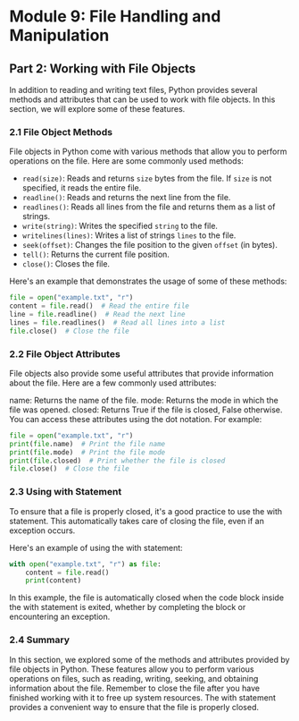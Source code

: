 # Module 9: File Handling and Manipulation

## Part 2: Working with File Objects

In addition to reading and writing text files, Python provides several methods and attributes that can be used to work with file objects.
In this section, we will explore some of these features.

### 2.1 File Object Methods

File objects in Python come with various methods that allow you to perform operations on the file. Here are some commonly used methods:

- `read(size)`: Reads and returns `size` bytes from the file. If `size` is not specified, it reads the entire file.
- `readline()`: Reads and returns the next line from the file.
- `readlines()`: Reads all lines from the file and returns them as a list of strings.
- `write(string)`: Writes the specified `string` to the file.
- `writelines(lines)`: Writes a list of strings `lines` to the file.
- `seek(offset)`: Changes the file position to the given `offset` (in bytes).
- `tell()`: Returns the current file position.
- `close()`: Closes the file.

Here's an example that demonstrates the usage of some of these methods:

```python
file = open("example.txt", "r")
content = file.read()  # Read the entire file
line = file.readline()  # Read the next line
lines = file.readlines()  # Read all lines into a list
file.close()  # Close the file
```

### 2.2 File Object Attributes

File objects also provide some useful attributes that provide information about the file. Here are a few commonly used attributes:

name: Returns the name of the file.
mode: Returns the mode in which the file was opened.
closed: Returns True if the file is closed, False otherwise.
You can access these attributes using the dot notation. For example:

```python
file = open("example.txt", "r")
print(file.name)  # Print the file name
print(file.mode)  # Print the file mode
print(file.closed)  # Print whether the file is closed
file.close()  # Close the file
```

### 2.3 Using with Statement

To ensure that a file is properly closed, it's a good practice to use the with statement. This automatically takes care of closing
the file, even if an exception occurs.

Here's an example of using the with statement:

```python
with open("example.txt", "r") as file:
    content = file.read()
    print(content)
```

In this example, the file is automatically closed when the code block inside the with statement is exited, whether by completing
the block or encountering an exception.

### 2.4 Summary

In this section, we explored some of the methods and attributes provided by file objects in Python. These features allow you to 
perform various operations on files, such as reading, writing, seeking, and obtaining information about the file. Remember to close
the file after you have finished working with it to free up system resources. The with statement provides a convenient way to ensure
that the file is properly closed.
